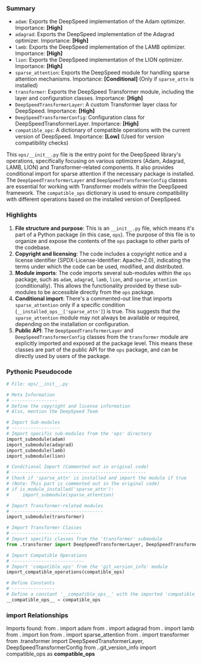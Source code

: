 

### Summary



* `adam`: Exports the DeepSpeed implementation of the Adam optimizer. Importance: **[High]**
* `adagrad`: Exports the DeepSpeed implementation of the Adagrad optimizer. Importance: **[High]**
* `lamb`: Exports the DeepSpeed implementation of the LAMB optimizer. Importance: **[High]**
* `lion`: Exports the DeepSpeed implementation of the LION optimizer. Importance: **[High]**
* `sparse_attention`: Exports the DeepSpeed module for handling sparse attention mechanisms. Importance: **[Conditional]** (Only if `sparse_attn` is installed) 
* `transformer`: Exports the DeepSpeed Transformer module, including the layer and configuration classes. Importance: **[High]**
* `DeepSpeedTransformerLayer`: A custom Transformer layer class for DeepSpeed. Importance: **[High]**
* `DeepSpeedTransformerConfig`: Configuration class for DeepSpeedTransformerLayer. Importance: **[High]**
* `compatible_ops`: A dictionary of compatible operations with the current version of DeepSpeed. Importance: **[Low]** (Used for version compatibility checks)

This `ops/__init__.py` file is the entry point for the DeepSpeed library's operations, specifically focusing on various optimizers (Adam, Adagrad, LAMB, LION) and Transformer-related components. It also provides conditional import for sparse attention if the necessary package is installed. The `DeepSpeedTransformerLayer` and `DeepSpeedTransformerConfig` classes are essential for working with Transformer models within the DeepSpeed framework. The `compatible_ops` dictionary is used to ensure compatibility with different operations based on the installed version of DeepSpeed.

### Highlights



1. **File structure and purpose**: This is an `__init__.py` file, which means it's part of a Python package (in this case, `ops`). The purpose of this file is to organize and expose the contents of the `ops` package to other parts of the codebase.
2. **Copyright and licensing**: The code includes a copyright notice and a license identifier (SPDX-License-Identifier: Apache-2.0), indicating the terms under which the code can be used, modified, and distributed.
3. **Module imports**: The code imports several sub-modules within the `ops` package, such as `adam`, `adagrad`, `lamb`, `lion`, and `sparse_attention` (conditionally). This allows the functionality provided by these sub-modules to be accessible directly from the `ops` package.
4. **Conditional import**: There's a commented-out line that imports `sparse_attention` only if a specific condition (`__installed_ops__['sparse_attn']`) is true. This suggests that the `sparse_attention` module may not always be available or required, depending on the installation or configuration.
5. **Public API**: The `DeepSpeedTransformerLayer` and `DeepSpeedTransformerConfig` classes from the `transformer` module are explicitly imported and exposed at the package level. This means these classes are part of the public API for the `ops` package, and can be directly used by users of the package.

### Pythonic Pseudocode

```python
# File: ops/__init__.py

# Meta Information
# -----------------
# Define the copyright and license information
# Also, mention the DeepSpeed Team

# Import Sub-modules
# ------------------
# Import specific sub-modules from the 'ops' directory
import_submodule(adam)
import_submodule(adagrad)
import_submodule(lamb)
import_submodule(lion)

# Conditional Import (Commented out in original code)
# --------------------------------------------------
# Check if 'sparse_attn' is installed and import the module if true
# (Note: This part is commented out in the original code)
# if is_module_installed('sparse_attn'):
#     import_submodule(sparse_attention)

# Import Transformer-related modules
# ----------------------------------
import_submodule(transformer)

# Import Transformer Classes
# --------------------------
# Import specific classes from the 'transformer' submodule
from .transformer import DeepSpeedTransformerLayer, DeepSpeedTransformerConfig

# Import Compatible Operations
# ---------------------------
# Import 'compatible_ops' from the 'git_version_info' module
import_compatible_operations(compatible_ops)

# Define Constants
# ----------------
# Define a constant '__compatible_ops__' with the imported 'compatible_ops'
__compatible_ops__ = compatible_ops
```


### import Relationships

Imports found:
from . import adam
from . import adagrad
from . import lamb
from . import lion
from . import sparse_attention
from . import transformer
from .transformer import DeepSpeedTransformerLayer, DeepSpeedTransformerConfig
from ..git_version_info import compatible_ops as __compatible_ops__